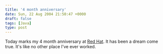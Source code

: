 ```yaml
---
title: '4 month anniversary'
date: Sun, 22 Aug 2004 21:50:47 +0000
draft: false
tags: [Java]
type: post
---
```


Today marks my 4 month anniversary at [Red Hat](http://www.redhat.com). It has been a dream come true. It's like no other place I've ever worked.